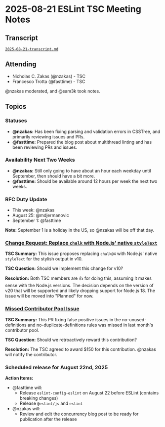 # 2025-08-21 ESLint TSC Meeting Notes

## Transcript

[`2025-08-21-transcript.md`](2025-08-21-transcript.md)

## Attending

- Nicholas C. Zakas (@nzakas) - TSC
- Francesco Trotta (@fasttime) - TSC

@nzakas moderated, and @sam3k took notes.

## Topics

### Statuses

* **@nzakas:** Has been fixing parsing and validation errors in CSSTree, and primarily reviewing issues and PRs.
* **@fasttime:** Prepared the blog post about multithread linting and has been reviewing PRs and issues.

### Availability Next Two Weeks

* **@nzakas:** Still only going to have about an hour each weekday until September, then should have a bit more.
* **@fasttime:** Should be available around 12 hours per week the next two weeks.

### RFC Duty Update

* This week: @nzakas
* August 25: @mdjermanovic
* September 1: @fasttime

**Note:** September 1 is a holiday in the US, so @nzakas will be off that day.

### [Change Request: Replace `chalk` with Node.js' native `styleText`](https://github.com/eslint/eslint/issues/20012)

**TSC Summary:** This issue proposes replacing `chalk@4` with Node.js' native `styleText` for the stylish output in v10.

**TSC Question:** Should we implement this change for v10?

**Resolution:** Both TSC members are 👍 for doing this, assuming it makes sense with the Node.js versions. The decision depends on the version of v20 that will be supported and likely dropping support for Node.js 18. The issue will be moved into "Planned" for now.

### [Missed Contributor Pool Issue](https://github.com/eslint/markdown/pull/488)

**TSC Summary:** This PR fixing false positive issues in the no-unused-definitions and no-duplicate-definitions rules was missed in last month's contributor pool.

**TSC Question:** Should we retroactively reward this contribution?

**Resolution:** The TSC agreed to award $150 for this contribution. @nzakas will notify the contributor.

### Scheduled release for August 22nd, 2025

**Action Items:**

- @fasttime will:
  - Release `eslint-config-eslint` on August 22 before ESLint (contains breaking changes)
  - Release `@eslint/js` and `eslint`
- @nzakas will:
  - Review and edit the concurrency blog post to be ready for publication after the release